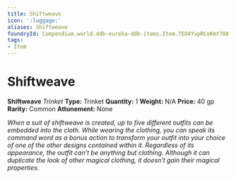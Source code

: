 ```yaml
---
title: Shiftweave
icon: ':luggage:'
aliases: Shiftweave
foundryId: Compendium.world.ddb-eureka-ddb-items.Item.TEO4YvpRCoKmY788
tags:
- Item
---
```


# Shiftweave

**Shiftweave**
_Trinket_
**Type:** Trinket
**Quantity:** 1
**Weight:** N/A
**Price:** 40 gp
**Rarity:** Common
**Attunement:** None

*When a suit of shiftweave is created, up to five different outfits can be embedded into the cloth. While wearing the clothing, you can speak its command word as a bonus action to transform your outfit into your choice of one of the other designs contained within it. Regardless of its appearance, the outfit can’t be anything but clothing. Although it can duplicate the look of other magical clothing, it doesn’t gain their magical properties.*
